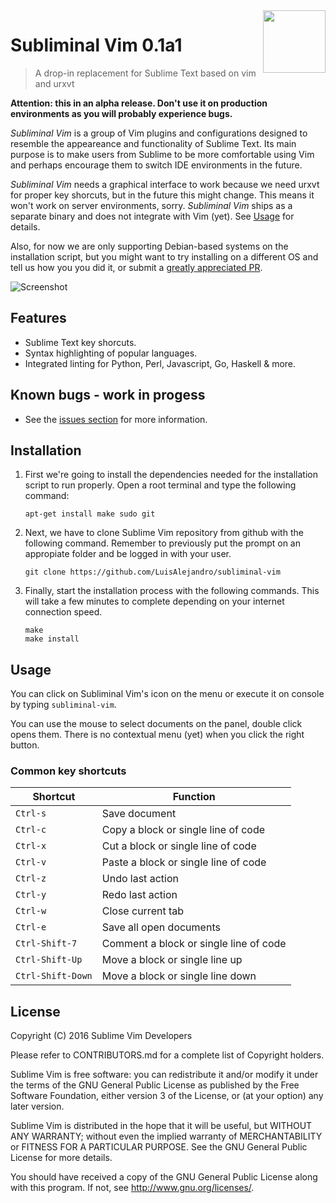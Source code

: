 <img align="right" height="100" src="https://cloud.githubusercontent.com/assets/324683/14374725/0a483732-fd23-11e5-9b56-b0e280b20760.png">

# Subliminal Vim 0.1a1

> A drop-in replacement for Sublime Text based on vim and urxvt

**Attention: this in an alpha release. Don't use it on production environments as
you will probably experience bugs.**

*Subliminal Vim* is a group of Vim plugins and configurations designed to resemble
the appeareance and functionality of Sublime Text. Its main purpose is to make
users from Sublime to be more comfortable using Vim and perhaps encourage them
to switch IDE environments in the future.

*Subliminal Vim* needs a graphical interface to work because we need urxvt for
proper key shorcuts, but in the future this might change. This means it won't
work on server environments, sorry. *Subliminal Vim* ships as a separate binary
and does not integrate with Vim (yet). See [Usage](#usage) for details.

Also, for now we are only supporting Debian-based systems on the installation
script, but you might want to try installing on a different OS and tell us how
you you did it, or submit a
[greatly appreciated PR](https://github.com/LuisAlejandro/subliminal-vim/pulls).

![Screenshot](https://cloud.githubusercontent.com/assets/324683/18112460/b9c94b3a-6ef5-11e6-9d11-43df8c950f87.png "Screenshot")

## Features

* Sublime Text key shorcuts.
* Syntax highlighting of popular languages.
* Integrated linting for Python, Perl, Javascript, Go, Haskell & more.


## Known bugs - work in progess

* See the [issues section](https://github.com/LuisAlejandro/subliminal-vim/issues)
for more information.


## Installation

1. First we're going to install the dependencies needed for the installation
script to run properly. Open a root terminal and type the following command:

    ```
    apt-get install make sudo git
    ```

2. Next, we have to clone Sublime Vim repository from github with the following
command. Remember to previously put the prompt on an appropiate folder and be
logged in with your user.

    ```
    git clone https://github.com/LuisAlejandro/subliminal-vim

    ```

3. Finally, start the installation process with the following commands. This
will take a few minutes to complete depending on your internet connection speed.

    ```
    make
    make install
    ```


## Usage

You can click on Subliminal Vim's icon on the menu or execute it on console by
typing `subliminal-vim`.

You can use the mouse to select documents on the panel, double click opens them.
There is no contextual menu (yet) when you click the right button.

### Common key shortcuts

| Shortcut | Function |
| --- | --- |
| `Ctrl-s` | Save document |
| `Ctrl-c` | Copy a block or single line of code |
| `Ctrl-x` | Cut a block or single line of code |
| `Ctrl-v` | Paste a block or single line of code |
| `Ctrl-z` | Undo last action |
| `Ctrl-y` | Redo last action |
| `Ctrl-w` | Close current tab |
| `Ctrl-e` | Save all open documents |
| `Ctrl-Shift-7` | Comment a block or single line of code |
| `Ctrl-Shift-Up` | Move a block or single line up |
| `Ctrl-Shift-Down` | Move a block or single line down |


## License

Copyright (C) 2016 Sublime Vim Developers

Please refer to CONTRIBUTORS.md for a complete list of Copyright holders.

Sublime Vim is free software: you can redistribute it and/or modify it under the
terms of the GNU General Public License as published by the Free Software
Foundation, either version 3 of the License, or (at your option) any later
version.

Sublime Vim is distributed in the hope that it will be useful, but WITHOUT ANY
WARRANTY; without even the implied warranty of MERCHANTABILITY or FITNESS FOR A PARTICULAR PURPOSE.  See the GNU General Public License for more details.

You should have received a copy of the GNU General Public License along with
this program. If not, see http://www.gnu.org/licenses/.
